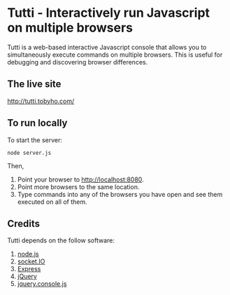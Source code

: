 Tutti - Interactively run Javascript on multiple browsers
=========================================================
Tutti is a web-based interactive Javascript console that allows you to simultaneously execute commands on multiple browsers. This is useful for debugging and discovering browser differences.

The live site
-------------
<http://tutti.tobyho.com/>

To run locally
--------------
To start the server:

    node server.js

Then,

1. Point your browser to <http://localhost:8080>.
2. Point more browsers to the same location.
3. Type commands into any of the browsers you have open and see them executed on all of them.

Credits
-------
Tutti depends on the follow software:

1. [node.js](http://nodejs.org/)
2. [socket.IO](http://socket.io/)
3. [Express](http://expressjs.com/)
3. [jQuery](http://jquery.com/)
4. [jquery.console.js](https://github.com/chrisdone/jquery-console)
